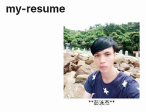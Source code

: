 # my-resume
<div align="center">    
  <img src="./jie.png" width = "200" height = "200" alt="彭泳杰" align=center />
</div>
<div align="center">    
  **彭泳杰**
</div>


